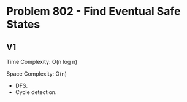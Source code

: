 # Problem 802 - Find Eventual Safe States

## V1

Time Complexity: O(n log n)

Space Complexity: O(n)

- DFS.
- Cycle detection.
